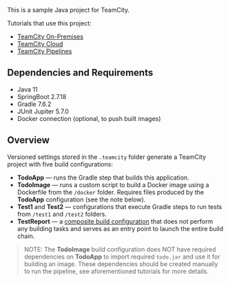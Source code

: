 This is a sample Java project for TeamCity.

Tutorials that use this project:

* [TeamCity On-Premises](https://www.jetbrains.com/help/teamcity/create-pipeline.html)
* [TeamCity Cloud](https://www.jetbrains.com/help/teamcity/cloud/create-pipeline.html)
* [TeamCity Pipelines](https://www.jetbrains.com/help/teamcity/pipelines/tutorial-multi-job-pipeline.html)


## Dependencies and Requirements

* Java 11
* SpringBoot 2.7.18
* Gradle 7.6.2
* JUnit Jupiter 5.7.0
* Docker connection (optional, to push built images)

## Overview

Versioned settings stored in the `.teamcity` folder generate a TeamCity project with five build configurations:

* **TodoApp** — runs the Gradle step that builds this application.
* **TodoImage** — runs a custom script to build a Docker image using a Dockerfile from the `/docker` folder. Requires files produced by the **TodoApp** configuration (see the note below).
* **Test1** and **Test2** — configurations that execute Gradle steps to run tests from `/test1` and `/test2` folders.
* **TestReport** — a [composite build configuration](https://www.jetbrains.com/help/teamcity/composite-build-configuration.html) that does not perform any building tasks and serves as an entry point to launch the entire build chain.

> NOTE: The **TodoImage** build configuration does NOT have required dependencies on **TodoApp** to import required `todo.jar` and use it for building an image. These dependencies should be created manually to run the pipeline, see aforementioned tutorials for more details.
